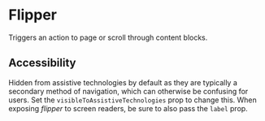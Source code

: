 # Flipper

Triggers an action to page or scroll through content blocks.

## Accessibility

Hidden from assistive technologies by default as they are typically a secondary method of navigation, which can otherwise be confusing for users. Set the `visibleToAssistiveTechnologies` prop to change this. When exposing *flipper* to screen readers, be sure to also pass the `label` prop.
